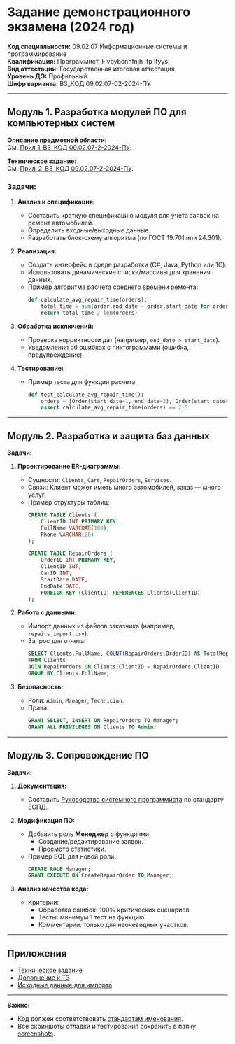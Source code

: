 # Задание демонстрационного экзамена (2024 год)  
**Код специальности:** 09.02.07 Информационные системы и программирование  
**Квалификация:** Программист, Flvbybcnhfnjh ,fp lfyys[  
**Вид аттестации:** Государственная итоговая аттестация  
**Уровень ДЭ:** Профильный  
**Шифр варианта:** В3_КОД 09.02.07-02-2024-ПУ  

---

## Модуль 1. Разработка модулей ПО для компьютерных систем  
**Описание предметной области:**  
См. [Прил_1_В3_КОД 09.02.07-2-2024-ПУ](data/Прил_1_В3_КОД%2009.02.07-2-2024-ПУ.pdf).  

**Техническое задание:**  
См. [Прил_2_В3_КОД 09.02.07-2-2024-ПУ](data/Прил_2_В3_КОД%2009.02.07-2-2024-ПУ.pdf).  

### Задачи:
1. **Анализ и спецификация:**  
   - Составить краткую спецификацию модуля для учета заявок на ремонт автомобилей.  
   - Определить входные/выходные данные.  
   - Разработать блок-схему алгоритма (по ГОСТ 19.701 или 24.301).  

2. **Реализация:**  
   - Создать интерфейс в среде разработки (C#, Java, Python или 1C).  
   - Использовать динамические списки/массивы для хранения данных.  
   - Пример алгоритма расчета среднего времени ремонта:  
     ```python
     def calculate_avg_repair_time(orders):
         total_time = sum(order.end_date - order.start_date for order in orders)
         return total_time / len(orders)
     ```

3. **Обработка исключений:**  
   - Проверка корректности дат (например, `end_date > start_date`).  
   - Уведомления об ошибках с пиктограммами (ошибка, предупреждение).  

4. **Тестирование:**  
   - Пример теста для функции расчета:  
     ```python
     def test_calculate_avg_repair_time():
         orders = [Order(start_date=1, end_date=3), Order(start_date=2, end_date=5)]
         assert calculate_avg_repair_time(orders) == 2.5
     ```

---

## Модуль 2. Разработка и защита баз данных  
**Задачи:**  
1. **Проектирование ER-диаграммы:**  
   - Сущности: `Clients`, `Cars`, `RepairOrders`, `Services`.  
   - Связи: Клиент может иметь много автомобилей, заказ — много услуг.  
   - Пример структуры таблиц:  
     ```sql
     CREATE TABLE Clients (
         ClientID INT PRIMARY KEY,
         FullName VARCHAR(100),
         Phone VARCHAR(20)
     );

     CREATE TABLE RepairOrders (
         OrderID INT PRIMARY KEY,
         ClientID INT,
         CarID INT,
         StartDate DATE,
         EndDate DATE,
         FOREIGN KEY (ClientID) REFERENCES Clients(ClientID)
     );
     ```

2. **Работа с данными:**  
   - Импорт данных из файлов заказчика (например, `repairs_import.csv`).  
   - Запрос для отчета:  
     ```sql
     SELECT Clients.FullName, COUNT(RepairOrders.OrderID) AS TotalRepairs
     FROM Clients
     JOIN RepairOrders ON Clients.ClientID = RepairOrders.ClientID
     GROUP BY Clients.FullName;
     ```

3. **Безопасность:**  
   - Роли: `Admin`, `Manager`, `Technician`.  
   - Права:  
     ```sql
     GRANT SELECT, INSERT ON RepairOrders TO Manager;
     GRANT ALL PRIVILEGES ON Clients TO Admin;
     ```

---

## Модуль 3. Сопровождение ПО  
**Задачи:**  
1. **Документация:**  
   - Составить [Руководство системного программиста](docs/Руководство_системного_программиста_05.txt) по стандарту ЕСПД.  

2. **Модификация ПО:**  
   - Добавить роль **Менеджер** с функциями:  
     - Создание/редактирование заявок.  
     - Просмотр статистики.  
   - Пример SQL для новой роли:  
     ```sql
     CREATE ROLE Manager;
     GRANT EXECUTE ON CreateRepairOrder TO Manager;
     ```

3. **Анализ качества кода:**  
   - Критерии:  
     - Обработка ошибок: 100% критических сценариев.  
     - Тесты: минимум 1 тест на функцию.  
     - Комментарии: только для неочевидных участков.  

---

## Приложения  
- [Техническое задание](data/Прил_2_В3_КОД%2009.02.07-2-2024-ПУ.pdf)  
- [Дополнение к ТЗ](data/Прил_3_В3_КОД%2009.02.07-2-2024-ПУ.pdf)  
- [Исходные данные для импорта](data/repairs_import.csv)  

---

**Важно:**  
- Код должен соответствовать [стандартам именования](https://its.1c.ru/db/v8std#browse:13:-1:31).  
- Все скриншоты отладки и тестирования сохранить в папку [screenshots](screenshots/).  
